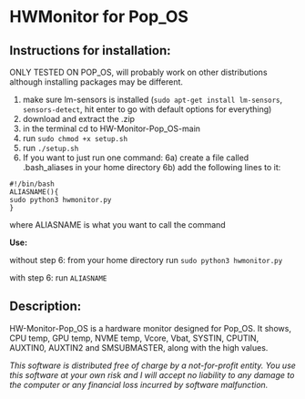 # HWMonitor for Pop_OS


## Instructions for installation: ##

ONLY TESTED ON POP_OS, will probably work on other distributions although installing packages may be different.
1) make sure lm-sensors is installed (`sudo apt-get install lm-sensors`, `sensors-detect`, hit enter to go with default options for everything)
2) download and extract the .zip
3) in the terminal cd to HW-Monitor-Pop_OS-main
4) run `sudo chmod +x setup.sh`
5) run `./setup.sh`
6) If you want to just run one command: 
6a) create a file called .bash_aliases in your home directory
6b) add the following lines to it:
```
#!/bin/bash
ALIASNAME(){
sudo python3 hwmonitor.py
}
```
where ALIASNAME is what you want to call the command

**Use:**

without step 6: from your home directory run `sudo python3 hwmonitor.py`

with step 6: run `ALIASNAME`

## Description: ##
HW-Monitor-Pop_OS is a hardware monitor designed for Pop_OS.  It shows, CPU temp, GPU temp, NVME temp, Vcore, Vbat, SYSTIN, CPUTIN, AUXTIN0, AUXTIN2 and SMSUBMASTER, along with the high values.

*This software is distributed free of charge by a not-for-profit entity. You use this software at your own risk and I will accept no liability to any damage to the computer or any financial loss incurred by software malfunction.*


